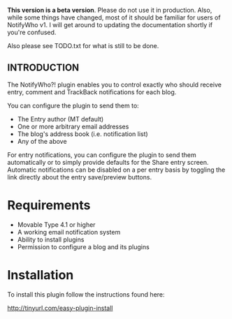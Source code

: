 **This version is a beta version**. Please do not use it in
production. Also, while some things have changed, most of
it should be familiar for users of NotifyWho v1. I will
get around to updating the documentation shortly if
you're confused.
    
Also please see TODO.txt for what is still to be done.

## INTRODUCTION ##

The NotifyWho?! plugin enables you to control exactly who should receive
entry, comment and TrackBack notifications for each blog.

You can configure the plugin to send them to:

* The Entry author (MT default)
* One or more arbitrary email addresses
* The blog's address book (i.e. notification list)
* Any of the above

For entry notifications, you can configure the plugin to send them automatically or to simply provide defaults for the Share entry screen.  Automatic notifications can be disabled on a per entry basis by toggling the link directly about the entry save/preview buttons.

# Requirements

* Movable Type 4.1 or higher
* A working email notification system
* Ability to install plugins
* Permission to configure a blog and its plugins

# Installation

To install this plugin follow the instructions found here:

http://tinyurl.com/easy-plugin-install
